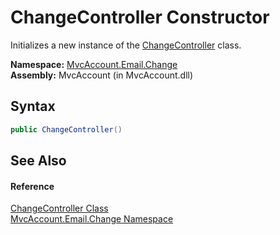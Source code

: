 ChangeController Constructor
============================
Initializes a new instance of the [ChangeController][1] class.

**Namespace:** [MvcAccount.Email.Change][2]  
**Assembly:** MvcAccount (in MvcAccount.dll)

Syntax
------

```csharp
public ChangeController()
```


See Also
--------

#### Reference
[ChangeController Class][1]  
[MvcAccount.Email.Change Namespace][2]  

[1]: README.md
[2]: ../README.md